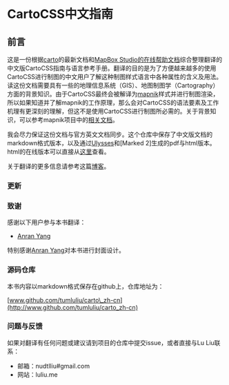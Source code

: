 # CartoCSS中文指南

## 前言

这是一份根据[carto](https://github.com/mapbox/carto)的最新文档和[MapBox Studio的在线帮助文档](https://www.mapbox.com/mapbox-studio/style-quickstart/)综合整理翻译的中文版CartoCSS指南与语言参考手册。翻译的目的是为了方便越来越多的使用CartoCSS进行制图的中文用户了解这种制图样式语言中各种属性的含义及用法。读这份文档需要具有一些的地理信息系统（GIS）、地图制图学（Cartography）方面的背景知识。由于CartoCSS最终会被解译为[mapnik](https://github.com/mapnik/mapnik)样式并进行制图渲染，所以如果知道并了解mapnik的工作原理，那么会对CartoCSS的语法要素及工作机理有更深刻的理解，但这不是使用CartoCSS进行制图所必需的。关于背景知识，可以参考mapnik项目中的[相关文档](https://github.com/mapnik/mapnik/wiki/LearningMapnik)。

我会尽力保证这份文档与官方英文文档同步。这个仓库中保存了中文版文档的markdown格式版本，以及通过[Ulysses](http://www.ulyssesapp.com/)和[Marked 2]生成的pdf与html版本。html的在线版本可以直接从[这里](http://luliu.me/projects/carto_zh-cn/)查看。

关于翻译的更多信息请参考这篇[博客](http://luliu.me/?p=40)。

### 更新

### 致谢

感谢以下用户参与本书翻译：

- [Anran Yang](http://www.github.com/yarray)

特别感谢[Anran Yang](http://www.github.com/yarray)对本书进行封面设计。

### 源码仓库

本书内容以markdown格式保存在github上，仓库地址为：

[www.github.com/tumluliu/carto\_zh-cn](http://www.github.com/tumluliu/carto_zh-cn)

### 问题与反馈

如果对翻译有任何问题或建议请到项目的仓库中提交issue，或者直接与Lu Liu联系：

- 邮箱：nudtlliu#gmail.com
- 网站：luliu.me　